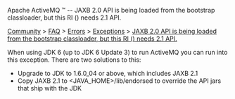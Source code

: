 Apache ActiveMQ ™ -- JAXB 2.0 API is being loaded from the bootstrap classloader, but this RI () needs 2.1 API. 

[Community](community.html) > [FAQ](faq.html) > [Errors](errors.html) > [Exceptions](exceptions.html) > [JAXB 2.0 API is being loaded from the bootstrap classloader, but this RI () needs 2.1 API.](jaxb-20-api-is-being-loaded-from-the-bootstrap-classloader-but-this-ri-needs-21-api.html)


When using JDK 6 (up to JDK 6 Update 3) to run ActiveMQ you can run into this exception. There are two solutions to this:

*   Upgrade to JDK to 1.6.0_04 or above, which includes JAXB 2.1
*   Copy JAXB 2.1 to <JAVA_HOME>/lib/endorsed to override the API jars that ship with the JDK

